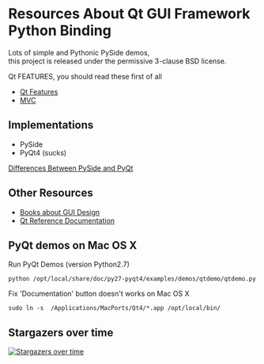 # Resources About Qt GUI Framework Python Binding

Lots of simple and Pythonic PySide demos,  
this project is released under the permissive 3-clause BSD license.


Qt FEATURES, you should read these first of all

 - [Qt Features](https://www.qt.io/features)
 - [MVC](https://doc.qt.io/qt-5/model-view-programming.html)

## Implementations

 - PySide
 - PyQt4 (sucks)

[Differences Between PySide and PyQt](https://wiki.qt.io/Differences_Between_PySide_and_PyQt)


## Other Resources

 - [Books about GUI Design](https://doc.qt.io/qt-5/guibooks.html)
 - [Qt Reference Documentation](https://doc.qt.io/qt-5/index.html)


## PyQt demos on Mac OS X

Run PyQt Demos (version Python2.7)

    python /opt/local/share/doc/py27-pyqt4/examples/demos/qtdemo/qtdemo.py

Fix 'Documentation' button doesn't works on Mac OS X

    sudo ln -s  /Applications/MacPorts/Qt4/*.app /opt/local/bin/


## Stargazers over time

[![Stargazers over time](https://starchart.cc/shuge/Qt-Python-Binding-Examples.svg)](https://starchart.cc/shuge/Qt-Python-Binding-Examples)
